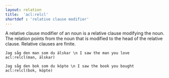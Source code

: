 ```yaml
---
layout: relation
title:  'acl:relcl'
shortdef : 'relative clause modifier'
---
```


A relative clause modifier of an noun is a relative clause modifying
the noun. The relation points from the noun that is modified to the
head of the relative clause. Relative clauses are finite.

~~~ sdparse
Jag såg den man som du älskar \n I saw the man you love
acl:relcl(man, älskar)
~~~

~~~ sdparse
Jag såg den bok som du köpte \n I saw the book you bought
acl:relcl(bok, köpte)
~~~
